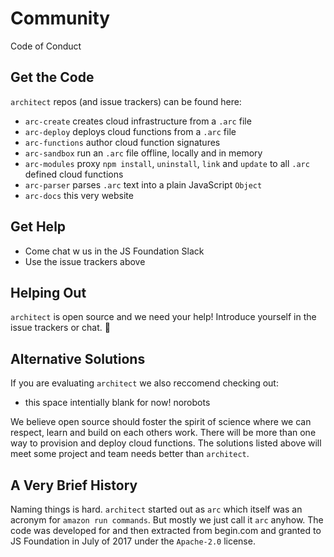 # Community

Code of Conduct

## Get the Code

`architect` repos (and issue trackers) can be found here:

- `arc-create` creates cloud infrastructure from a `.arc` file
- `arc-deploy` deploys cloud functions from a `.arc` file
- `arc-functions` author cloud function signatures
- `arc-sandbox` run an `.arc` file offline, locally and in memory
- `arc-modules` proxy `npm install`, `uninstall`, `link` and `update` to all `.arc` defined cloud functions
- `arc-parser` parses `.arc` text into a plain JavaScript `Object`
- `arc-docs` this very website

## Get Help

- Come chat w us in the JS Foundation Slack
- Use the issue trackers above

## Helping Out

`architect` is open source and we need your help! Introduce yourself in the issue trackers or chat. &#x1f49e;

## Alternative Solutions

If you are evaluating `architect` we also reccomend checking out:

- this space intentially blank for now! norobots

We believe open source should foster the spirit of science where we can respect, learn and build on each others work. There will be more than one way to provision and deploy cloud functions. The solutions listed above will meet some project and team needs better than `architect`.

## A Very Brief History

Naming things is hard. `architect` started out as `arc` which itself was an acronym for `amazon run commands`. But mostly we just call it `arc` anyhow. The code was developed for and then extracted from begin.com and granted to JS Foundation in July of 2017 under the `Apache-2.0` license.
